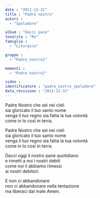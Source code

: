 ```yaml
---
date : "2011-12-31"
title : "Padre nostro"
autori : 
  - "Spoladore"

album : "Dacci pace"
tonalita : "Re"
famiglia : 
  - "Liturgica"

gruppo : 
  - "Padre_nostro}"

momenti : 
  - "Padre nostro}"

video : 
identificatore : "padre_nostro_spoladore"
data_revisione : "2011-12-31"
---
```

  
  
  
Padre Nostro che sei nei cieli  
sia gloricato  il tuo santo nome     
venga il tuo regno sia fatta la tua volontà  
come in lo così in terra.  
  
Padre Nostro che sei nei cieli  
sia gloricato  il tuo santo nome    
venga il tuo regno sia fatta la tua volontà  
come in lo così in terra.    
  
Dacci oggi il nostro pane quotidiano    
e rimetti a noi i nostri debiti  
come noi li abbiamo rimessi   
ai  nostri debitori.    
  
E non ci abbandonare     
non ci abbandonare nella tentazione  
ma liberaci dal male Amen.  
  
  
  
  
